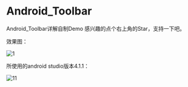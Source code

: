 # Android_Toolbar
Android_Toolbar详解自制Demo
感兴趣的点个右上角的Star，支持一下吧。


效果图：

![1](https://user-images.githubusercontent.com/70384877/110585579-f7b29a00-81ab-11eb-80df-f45ffcf8a30d.png)

所使用的android studio版本4.1.1：

![11](https://user-images.githubusercontent.com/70384877/110585721-22045780-81ac-11eb-8695-2aef1cedac7b.png)
